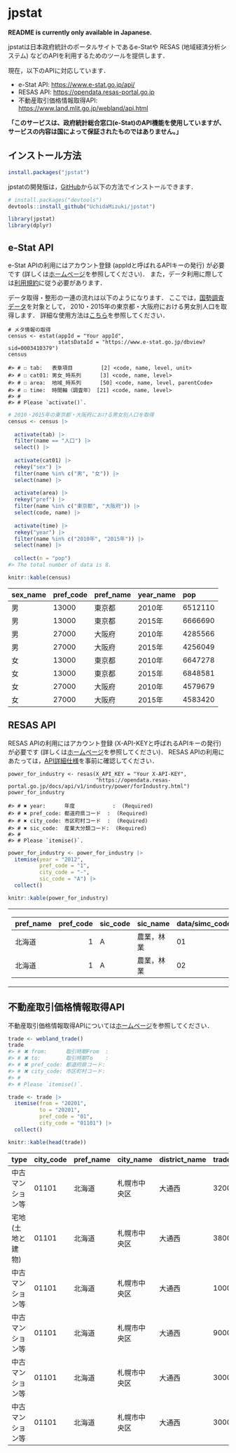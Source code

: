 
<!-- README.md is generated from README.Rmd. Please edit that file -->

# jpstat

<!-- badges: start -->
<!-- badges: end -->

**README is currently only available in Japanese.**

jpstatは日本政府統計のポータルサイトであるe-Statや RESAS
(地域経済分析システム) などのAPIを利用するためのツールを提供します．

現在，以下のAPIに対応しています．

- e-Stat API: <https://www.e-stat.go.jp/api/>
- RESAS API: <https://opendata.resas-portal.go.jp>
- 不動産取引価格情報取得API:
  <https://www.land.mlit.go.jp/webland/api.html>

**「このサービスは、政府統計総合窓口(e-Stat)のAPI機能を使用していますが、サービスの内容は国によって保証されたものではありません。」**

## インストール方法

``` r
install.packages("jpstat")
```

jpstatの開発版は，[GitHub](https://github.com/)から以下の方法でインストールできます．

``` r
# install.packages("devtools")
devtools::install_github("UchidaMizuki/jpstat")
```

``` r
library(jpstat)
library(dplyr)
```

## e-Stat API

e-Stat APIの利用にはアカウント登録 (appIdと呼ばれるAPIキーの発行)
が必要です
(詳しくは[ホームページ](https://www.e-stat.go.jp/api/)を参照してください)．
また，データ利用に際しては[利用規約](https://www.e-stat.go.jp/terms-of-use)に従う必要があります．

データ取得・整形の一連の流れは以下のようになります．
ここでは，[国勢調査データ](https://www.e-stat.go.jp/dbview?sid=0003413949)を対象として，
2010・2015年の東京都・大阪府における男女別人口を取得します．
詳細な使用方法は[こちら](https://github.com/uchidamizuki/jpstat/blob/main/README-estat.md)を参照してください．

    # メタ情報の取得
    census <- estat(appId = "Your appId", 
                    statsDataId = "https://www.e-stat.go.jp/dbview?sid=0003410379")
    census

    #> # ☐ tab:   表章項目         [2] <code, name, level, unit>
    #> # ☐ cat01: 男女_時系列      [3] <code, name, level>
    #> # ☐ area:  地域_時系列      [50] <code, name, level, parentCode>
    #> # ☐ time:  時間軸（調査年） [21] <code, name, level>
    #> # 
    #> # Please `activate()`.

``` r
# 2010・2015年の東京都・大阪府における男女別人口を取得
census <- census |> 
  
  activate(tab) |> 
  filter(name == "人口") |> 
  select() |> 
  
  activate(cat01) |> 
  rekey("sex") |> 
  filter(name %in% c("男", "女")) |> 
  select(name) |> 
  
  activate(area) |> 
  rekey("pref") |> 
  filter(name %in% c("東京都", "大阪府")) |> 
  select(code, name) |> 
  
  activate(time) |> 
  rekey("year") |> 
  filter(name %in% c("2010年", "2015年")) |> 
  select(name) |> 
  
  collect(n = "pop")
#> The total number of data is 8.

knitr::kable(census)
```

| sex_name | pref_code | pref_name | year_name | pop     |
|:---------|:----------|:----------|:----------|:--------|
| 男       | 13000     | 東京都    | 2010年    | 6512110 |
| 男       | 13000     | 東京都    | 2015年    | 6666690 |
| 男       | 27000     | 大阪府    | 2010年    | 4285566 |
| 男       | 27000     | 大阪府    | 2015年    | 4256049 |
| 女       | 13000     | 東京都    | 2010年    | 6647278 |
| 女       | 13000     | 東京都    | 2015年    | 6848581 |
| 女       | 27000     | 大阪府    | 2010年    | 4579679 |
| 女       | 27000     | 大阪府    | 2015年    | 4583420 |

## RESAS API

RESAS APIの利用にはアカウント登録 (X-API-KEYと呼ばれるAPIキーの発行)
が必要です
(詳しくは[ホームページ](https://opendata.resas-portal.go.jp)を参照してください)．
RESAS
APIの利用にあたっては，[API詳細仕様](https://opendata.resas-portal.go.jp/docs/api/v1/detail/index.html)を事前に確認してください．

    power_for_industry <- resas(X_API_KEY = "Your X-API-KEY", 
                                "https://opendata.resas-portal.go.jp/docs/api/v1/industry/power/forIndustry.html")
    power_for_industry

    #> # ✖ year:      年度            :  (Required)
    #> # ✖ pref_code: 都道府県コード  :  (Required)
    #> # ✖ city_code: 市区町村コード  :  (Required)
    #> # ✖ sic_code:  産業大分類コード:  (Required)
    #> # 
    #> # Please `itemise()`.

``` r
power_for_industry <- power_for_industry |>
  itemise(year = "2012",
          pref_code = "1",
          city_code = "-",
          sic_code = "A") |>
  collect()

knitr::kable(power_for_industry)
```

<table class="kable_wrapper">
<tbody>
<tr>
<td>

| pref_name | pref_code | sic_code | sic_name   | data/simc_code | data/simc_name | data/value | data/employee | data/labor |
|:----------|----------:|:---------|:-----------|:---------------|:---------------|-----------:|--------------:|-----------:|
| 北海道    |         1 | A        | 農業，林業 | 01             | 農業           |     4.4697 |        3.2743 |     0.9858 |
| 北海道    |         1 | A        | 農業，林業 | 02             | 林業           |     6.1208 |        3.0613 |     1.4438 |

</td>
</tr>
</tbody>
</table>

## 不動産取引価格情報取得API

不動産取引価格情報取得APIについては[ホームページ](https://www.land.mlit.go.jp/webland/api.html)を参照してください．

``` r
trade <- webland_trade()
trade
#> # ✖ from:      取引時期From  : 
#> # ✖ to:        取引時期To    : 
#> # ✖ pref_code: 都道府県コード: 
#> # ✖ city_code: 市区町村コード: 
#> # 
#> # Please `itemise()`.
```

``` r
trade <- trade |> 
  itemise(from = "20201",
          to = "20201",
          pref_code = "01",
          city_code = "01101") |> 
  collect()

knitr::kable(head(trade))
```

| type             | city_code | pref_name | city_name    | district_name | trade_price | floor_plan | area | building_year | structure | purpose | city_planning | coverage_ratio | floor_area_ratio | period           | renovation | region | land_shape | frontage | total_floor_area | use    | direction | classification | breadth | price_per_unit | unit_price | remarks |
|:-----------------|:----------|:----------|:-------------|:--------------|:------------|:-----------|:-----|:--------------|:----------|:--------|:--------------|:---------------|:-----------------|:-----------------|:-----------|:-------|:-----------|:---------|:-----------------|:-------|:----------|:---------------|:--------|:---------------|:-----------|:--------|
| 中古マンション等 | 01101     | 北海道    | 札幌市中央区 | 大通西        | 32000000    | ２ＬＤＫ   | 55   | 平成28年      | ＲＣ      | 住宅    | 商業地域      | 80             | 600              | 2020年第１四半期 | 未改装     | NA     | NA         | NA       | NA               | NA     | NA        | NA             | NA      | NA             | NA         | NA      |
| 宅地(土地と建物) | 01101     | 北海道    | 札幌市中央区 | 大通西        | 380000000   | NA         | 360  | 昭和36年      | 木造      | 住宅    | 商業地域      | 80             | 400              | 2020年第１四半期 | NA         | 商業地 | 長方形     | 15.0     | 160              | その他 | 北        | 市道           | 27.0    | NA             | NA         | NA      |
| 中古マンション等 | 01101     | 北海道    | 札幌市中央区 | 大通西        | 10000000    | １ＬＤＫ   | 40   | 昭和52年      | ＳＲＣ    | 住宅    | 商業地域      | 80             | 400              | 2020年第１四半期 | 改装済     | NA     | NA         | NA       | NA               | NA     | NA        | NA             | NA      | NA             | NA         | NA      |
| 中古マンション等 | 01101     | 北海道    | 札幌市中央区 | 大通西        | 9000000     | １ＬＤＫ   | 45   | 平成3年       | ＳＲＣ    | 住宅    | 商業地域      | 80             | 400              | 2020年第１四半期 | 改装済     | NA     | NA         | NA       | NA               | NA     | NA        | NA             | NA      | NA             | NA         | NA      |
| 中古マンション等 | 01101     | 北海道    | 札幌市中央区 | 大通西        | 3000000     | １Ｒ       | 20   | 昭和52年      | ＳＲＣ    | その他  | 商業地域      | 80             | 400              | 2020年第１四半期 | NA         | NA     | NA         | NA       | NA               | NA     | NA        | NA             | NA      | NA             | NA         | NA      |
| 中古マンション等 | 01101     | 北海道    | 札幌市中央区 | 大通西        | 3000000     | １Ｋ       | 15   | 昭和60年      | ＳＲＣ    | 住宅    | 商業地域      | 80             | 400              | 2020年第１四半期 | 未改装     | NA     | NA         | NA       | NA               | NA     | NA        | NA             | NA      | NA             | NA         | NA      |
